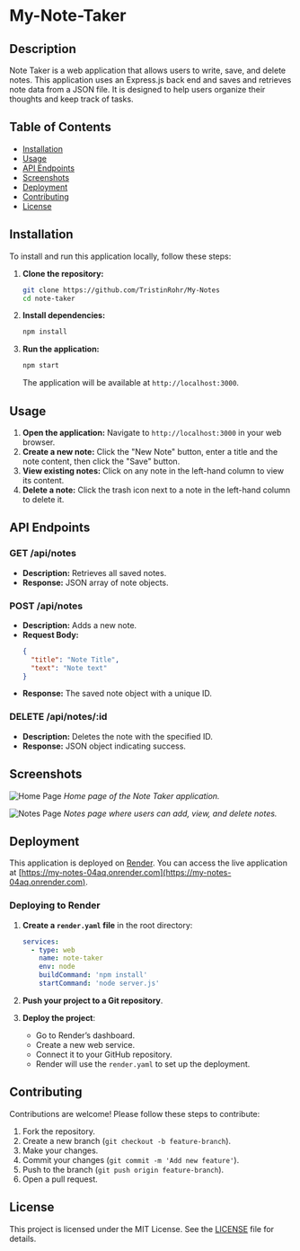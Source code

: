 # My-Note-Taker

## Description

Note Taker is a web application that allows users to write, save, and delete notes. This application uses an Express.js back end and saves and retrieves note data from a JSON file. It is designed to help users organize their thoughts and keep track of tasks.

## Table of Contents

- [Installation](#installation)
- [Usage](#usage)
- [API Endpoints](#api-endpoints)
- [Screenshots](#screenshots)
- [Deployment](#deployment)
- [Contributing](#contributing)
- [License](#license)

## Installation

To install and run this application locally, follow these steps:

1. **Clone the repository:**
   ```sh
   git clone https://github.com/TristinRohr/My-Notes
   cd note-taker
   ```
2. **Install dependencies:**
   ```sh
   npm install
   ```
3. **Run the application:**
   ```sh
   npm start
   ```
   The application will be available at `http://localhost:3000`.

## Usage

1. **Open the application:** Navigate to `http://localhost:3000` in your web browser.
2. **Create a new note:** Click the "New Note" button, enter a title and the note content, then click the "Save" button.
3. **View existing notes:** Click on any note in the left-hand column to view its content.
4. **Delete a note:** Click the trash icon next to a note in the left-hand column to delete it.

## API Endpoints

### GET /api/notes

- **Description:** Retrieves all saved notes.
- **Response:** JSON array of note objects.

### POST /api/notes

- **Description:** Adds a new note.
- **Request Body:**
  ```json
  {
    "title": "Note Title",
    "text": "Note text"
  }
  ```
- **Response:** The saved note object with a unique ID.

### DELETE /api/notes/:id

- **Description:** Deletes the note with the specified ID.
- **Response:** JSON object indicating success.

## Screenshots

![Home Page](screenshots/home.png)
*Home page of the Note Taker application.*

![Notes Page](screenshots/notes.png)
*Notes page where users can add, view, and delete notes.*

## Deployment

This application is deployed on [Render](https://render.com). You can access the live application at [https://my-notes-04aq.onrender.com](https://my-notes-04aq.onrender.com).

### Deploying to Render

1. **Create a `render.yaml` file** in the root directory:
   ```yaml
   services:
     - type: web
       name: note-taker
       env: node
       buildCommand: 'npm install'
       startCommand: 'node server.js'
   ```

2. **Push your project to a Git repository**.

3. **Deploy the project**:
   - Go to Render’s dashboard.
   - Create a new web service.
   - Connect it to your GitHub repository.
   - Render will use the `render.yaml` to set up the deployment.

## Contributing

Contributions are welcome! Please follow these steps to contribute:

1. Fork the repository.
2. Create a new branch (`git checkout -b feature-branch`).
3. Make your changes.
4. Commit your changes (`git commit -m 'Add new feature'`).
5. Push to the branch (`git push origin feature-branch`).
6. Open a pull request.

## License

This project is licensed under the MIT License. See the [LICENSE](LICENSE) file for details.
```